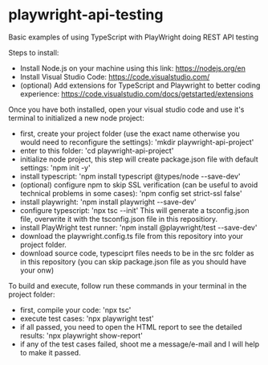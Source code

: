 # playwright-api-testing
Basic examples of using TypeScript with PlayWright doing REST API testing

Steps to install:
- Install Node.js on your machine using this link: https://nodejs.org/en
- Install Visual Studio Code: https://code.visualstudio.com/
- (optional) Add extensions for TypeScript and Playwright to better coding experience: https://code.visualstudio.com/docs/getstarted/extensions

Once you have both installed, open your visual studio code and use it's terminal to initialized a new node project:
- first, create your project folder (use the exact name otherwise you would need to reconfigure the settings): 'mkdir playwright-api-project'
- enter to this folder: 'cd playwright-api-project'
- initialize node project, this step will create package.json file with default settings: 'npm init -y'
- install typescript: 'npm install typescript @types/node --save-dev'
- (optional) configure npm to skip SSL verification (can be useful to avoid technical problems in some cases): 'npm config set strict-ssl false'
- install playwright: 'npm install playwright --save-dev'
- configure typescript: 'npx tsc --init'
This will generate a tsconfig.json file, overwrite it with the tsconfig.json file in this repositiory.
- install PlayWright test runner: 'npm install @playwright/test --save-dev'
- download the playwright.config.ts file from this repository into your project folder.
- download source code, typesciprt files needs to be in the src folder as in this repository (you can skip package.json file as you should have your onw)

To build and execute, follow run these commands in your terminal in the project folder:
- first, compile your code: 'npx tsc'
- execute test cases: 'npx playwright test'
- if all passed, you need to open the HTML report to see the detailed results: 'npx playwright show-report'
- if any of the test cases failed, shoot me a message/e-mail and I will help to make it passed.

